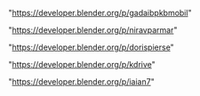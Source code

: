 "https://developer.blender.org/p/gadaibpkbmobil"

"https://developer.blender.org/p/niravparmar"

"https://developer.blender.org/p/dorispierse"

"https://developer.blender.org/p/kdrive"

"https://developer.blender.org/p/iaian7"

